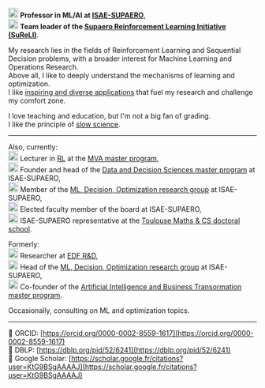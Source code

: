 <img src="{{site.isae_logo | relative_url}}" alt=":isae:" height="20" width="20"> **Professor in ML/AI at  [ISAE-SUPAERO](www.isae-supaero.fr)**,  
<img src="{{site.sureli_logo | relative_url}}" alt=":sureli:" height="20" width="20"> **Team leader of the  [Supaero Reinforcement Learning Initiative (SuReLI)](https://sureli.github.io)**.  

My research lies in the fields of Reinforcement Learning and Sequential Decision problems, with a broader interest for Machine Learning and Operations Research.  
Above all, I like to deeply understand the mechanisms of learning and optimization.  
I like [inspiring and diverse applications](https://erachelson.github.io/applications) that fuel my research and challenge my comfort zone. 

I love teaching and education, but I'm not a big fan of grading.  
I like the principle of [slow science](https://en.wikipedia.org/wiki/Slow_science).

---

Also, currently:  
<img src="{{site.mva_logo | relative_url}}" alt=":sdd:" height="20" width="20"> Lecturer in [RL](https://erachelson.github.io/RLclass_MVA) at the [MVA master program](https://www.master-mva.com/),  
<img src="{{site.sdd_logo | relative_url}}" alt=":sdd:" height="20" width="20"> Founder and head of the [Data and Decision Sciences master program](https://SupaeroDataScience.github.io) at ISAE-SUPAERO,  
<img src="{{site.isae_logo | relative_url}}" alt=":isae:" height="20" width="20"> Member of the [ML, Decision, Optimization research group](https://www.isae-supaero.fr/fr/recherche/departements/ingenierie-systemes-complexes/groupe-systemes-decisionnels-462/) at ISAE-SUPAERO,  
<img src="{{site.isae_logo | relative_url}}" alt=":isae:" height="20" width="20"> Elected faculty member of the board at ISAE-SUPAERO,  
<img src="{{site.edmitt_logo | relative_url}}" alt=":isae:" height="20" width="20"> ISAE-SUPAERO representative at the [Toulouse Maths & CS doctoral school](https://adum.fr/as/ed/edmitt/page.pl?page=contact).  

Formerly:  
<img src="{{site.edf_logo | relative_url}}" alt=":edf:" height="20" width="20">
Researcher at [EDF R&D](https://www.edf.fr/en/the-edf-group/inventing-the-future-of-energy/r-d-global-expertise),  
<img src="{{site.isae_logo | relative_url}}" alt=":isae:" height="20" width="20"> Head of the [ML, Decision, Optimization research group](https://www.isae-supaero.fr/fr/recherche/departements/ingenierie-systemes-complexes/groupe-systemes-decisionnels-462/) at ISAE-SUPAERO,  
<img src="{{site.isae_logo | relative_url}}" alt=":isae:" height="20" width="20"> Co-founder of the [Artificial Intelligence and Business Transormation master program](https://www.isae-supaero.fr/en/academics/advanced-masters/programs/advanced-master-artificial-intelligence-business-transformation-aibt/).  

Occasionally, consulting on ML and optimization topics.

---

:book: ORCID: [https://orcid.org/0000-0002-8559-1617](https://orcid.org/0000-0002-8559-1617)  
:book: DBLP: [https://dblp.org/pid/52/6241](https://dblp.org/pid/52/6241)  
:book: Google Scholar: [https://scholar.google.fr/citations?user=KtG9BSgAAAAJ](https://scholar.google.fr/citations?user=KtG9BSgAAAAJ)
